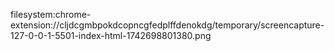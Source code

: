 filesystem:chrome-extension://cljdcgmbpokdcopncgfedplffdenokdg/temporary/screencapture-127-0-0-1-5501-index-html-1742698801380.png
